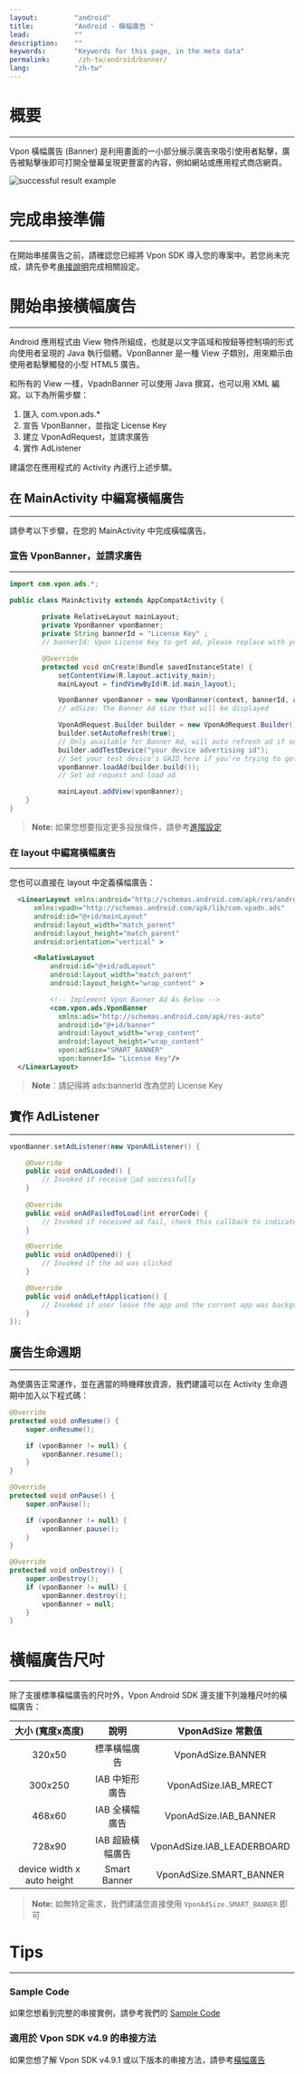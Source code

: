```yaml
---
layout:         "android"
title:          "Android - 橫幅廣告 "
lead:           ""
description:    ""
keywords:       "Keywords for this page, in the meta data"
permalink:       /zh-tw/android/banner/
lang:           "zh-tw"
---
```

# 概要
---
Vpon 橫幅廣告 (Banner) 是利用畫面的一小部分展示廣告來吸引使用者點擊，廣告被點擊後即可打開全螢幕呈現更豐富的內容，例如網站或應用程式商店網頁。

<img class="width-300" src="{{site.imgurl}}/Android_Banner.png" alt="successful result example">

# 完成串接準備
---
在開始串接廣告之前，請確認您已經將 Vpon SDK 導入您的專案中。若您尚未完成，請先參考[串接說明]完成相關設定。

# 開始串接橫幅廣告
---
Android 應用程式由 View 物件所組成，也就是以文字區域和按鈕等控制項的形式向使用者呈現的 Java 執行個體。VponBanner 是一種 View 子類別，用來顯示由使用者點擊觸發的小型 HTML5 廣告。

和所有的 View 一樣，VpadnBanner 可以使用 Java 撰寫，也可以用 XML 編寫。以下為所需步驟：

1. 匯入 com.vpon.ads.*
2. 宣告 VponBanner，並指定 License Key
3. 建立 VponAdRequest，並請求廣告
4. 實作 AdListener

建議您在應用程式的 Activity 內進行上述步驟。

## 在 MainActivity 中編寫橫幅廣告
---
請參考以下步驟，在您的 MainActivity 中完成橫幅廣告。

### 宣告 VponBanner，並請求廣告
---
```java
import com.vpon.ads.*;

public class MainActivity extends AppCompatActivity {
        
        private RelativeLayout mainLayout;
        private VponBanner vponBanner;
        private String bannerId = "License Key" ;
        // bannerId: Vpon License Key to get ad, please replace with your own one

        @Override
  	    protected void onCreate(Bundle savedInstanceState) {
            setContentView(R.layout.activity_main);
            mainLayout = findViewById(R.id.main_layout);

            VponBanner vponBanner = new VponBanner(context, bannerId, adSize);
            // adSize: The Banner Ad size that will be displayed

            VponAdRequest.Builder builder = new VponAdRequest.Builder();
            builder.setAutoRefresh(true);
            // Only available for Banner Ad, will auto refresh ad if set true
            builder.addTestDevice("your device advertising id");
            // Set your test device's GAID here if you're trying to get Vpon test ad
            vponBanner.loadAd(builder.build());
            // Set ad request and load ad

            mainLayout.addView(vponBanner);
  	}
}
```

>**Note:** 如果您想要指定更多投放條件，請參考[進階設定](../advanced)

### 在 layout 中編寫橫幅廣告
---
您也可以直接在 layout 中定義橫幅廣告：

``` xml
  <LinearLayout xmlns:android="http://schemas.android.com/apk/res/android"
      xmlns:vpadn="http://schemas.android.com/apk/lib/com.vpadn.ads"
      android:id="@+id/mainLayout"
      android:layout_width="match_parent"
      android:layout_height="match_parent"
      android:orientation="vertical" >

      <RelativeLayout
          android:id="@+id/adLayout"
          android:layout_width="match_parent"
          android:layout_height="wrap_content" >

          <!-- Implement Vpon Banner Ad As Below -->
          <com.vpon.ads.VponBanner
            xmlns:ads="http://schemas.android.com/apk/res-auto"
            android:id="@+id/banner"
            android:layout_width="wrap_content"
            android:layout_height="wrap_content"
            vpon:adSize="SMART_BANNER"
            vpon:bannerId= "License Key"/>
  </LinearLayout>
```

>**Note**：請記得將 ads:bannerId 改為您的 License Key



## 實作 AdListener
---
```java
vponBanner.setAdListener(new VponAdListener() {

    @Override
    public void onAdLoaded() {
        // Invoked if receive ad successfully
    }
    
    @Override
    public void onAdFailedToLoad(int errorCode) {
        // Invoked if received ad fail, check this callback to indicates what type of failure occurred
    }

    @Override
    public void onAdOpened() {
        // Invoked if the ad was clicked
    }

    @Override
    public void onAdLeftApplication() {
        // Invoked if user leave the app and the current app was backgrounded
    }
});
```

## 廣告生命週期
---

為使廣告正常運作，並在適當的時機釋放資源，我們建議可以在 Activity 生命週期中加入以下程式碼：

```java
@Override
protected void onResume() {
    super.onResume();

    if (vponBanner != null) {
        vponBanner.resume();
    }
}

@Override
protected void onPause() {
    super.onPause();

    if (vponBanner != null) {
        vponBanner.pause();
    }
}

@Override
protected void onDestroy() {
    super.onDestroy();
    if (vponBanner != null) {
        vponBanner.destroy();
        vponBanner = null;
    }
}
```


# 橫幅廣告尺吋
---
除了支援標準橫幅廣告的尺吋外，Vpon Android SDK 還支援下列幾種尺吋的橫幅廣告：

大小 (寬度x高度)             |     說明       |  VponAdSize 常數值
:------------------------: | :-------------:| :-----------------------------:
320x50                     | 標準橫幅廣告     | VponAdSize.BANNER
300x250                    | IAB 中矩形廣告   | VponAdSize.IAB\_MRECT
468x60                     | IAB 全橫幅廣告   | VponAdSize.IAB\_BANNER
728x90                     | IAB 超級橫幅廣告 | VponAdSize.IAB\_LEADERBOARD
device width x auto height | Smart Banner   | VponAdSize.SMART\_BANNER

>**Note:** 如無特定需求，我們建議您直接使用 `VponAdSize.SMART_BANNER` 即可

# Tips
---

### Sample Code
如果您想看到完整的串接實例，請參考我們的 [Sample Code]

### 適用於 Vpon SDK v4.9 的串接方法
如果您想了解 Vpon SDK v4.9.1 或以下版本的串接方法，請參考[橫幅廣告](../banner-under5)


[串接說明]: {{site.baseurl}}/zh-tw/android/integration-guide/
[Sample Code]:../../android/download/
